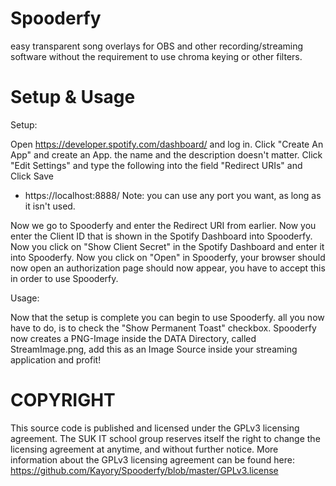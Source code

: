 ﻿# Spooderfy
easy transparent song overlays for OBS and other recording/streaming software without the requirement to use chroma keying or other filters.

# Setup & Usage

Setup:

Open https://developer.spotify.com/dashboard/ and log in.
Click "Create An App" and create an App. the name and the description doesn't matter.
Click "Edit Settings" and type the following into the field "Redirect URIs" and Click Save
 - https://localhost:8888/
 Note: you can use any port you want, as long as it isn't used.

Now we go to Spooderfy and enter the Redirect URI from earlier.
Now you enter the Client ID that is shown in the Spotify Dashboard into Spooderfy.
Now you click on "Show Client Secret" in the Spotify Dashboard and enter it into Spooderfy.
Now you click on "Open" in Spooderfy, your browser should now open an authorization page should now appear, you have to accept this in order to use Spooderfy.

Usage:

Now that the setup is complete you can begin to use Spooderfy. all you now have to do, is to check the "Show Permanent Toast" checkbox. Spooderfy now creates a PNG-Image inside the DATA Directory, called StreamImage.png, add this as an Image Source inside your streaming application and profit!

# COPYRIGHT
This source code is published and licensed under the GPLv3 licensing agreement.
The SUK IT school group reserves itself the right to change the licensing agreement at anytime, and without further notice.
More information about the GPLv3 licensing agreement can be found here: https://github.com/Kayory/Spooderfy/blob/master/GPLv3.license
